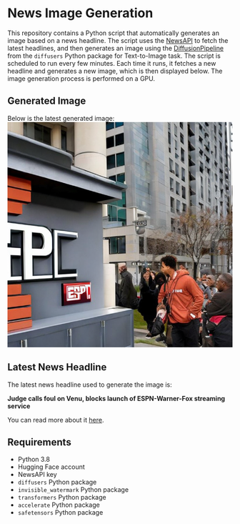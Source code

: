 # News Image Generation
This repository contains a Python script that automatically generates an image based on a news headline. The script uses the [NewsAPI](https://newsapi.org/) to fetch the latest headlines, and then generates an image using the [DiffusionPipeline](https://github.com/huggingface/diffusers) from the `diffusers` Python package for Text-to-Image task.
The script is scheduled to run every few minutes. Each time it runs, it fetches a new headline and generates a new image, which is then displayed below. The image generation process is performed on a GPU.

## Generated Image
Below is the latest generated image:
![Generated Image](image.png)

## Latest News Headline
The latest news headline used to generate the image is:

**Judge calls foul on Venu, blocks launch of ESPN-Warner-Fox streaming service**

You can read more about it [here](https://news.google.com/rss/articles/CBMivAFBVV95cUxQMy13NExfbEM4Q1F6bUVrM2h2bVo3NXNBWFp6MlJKY3JPdk9ZWEhuSDVFNm8ycUpVYlZFdEtXb3N6cUtyS012MjhKNERyRFhSN0paZ1lwaVgxSEQ0RDRJcFZCQktIdEdHanhQOWR5XzluQm5FNEk1dGFjWVhjVXN5c1hfYnNjc0JaR1MtUEJQdkZvSUx4c1JkMmZib2pZVjFLYWFDVHBqM2NXOXFEdEtEaEc2dHRwZjZfS2NfZA?oc=5).

## Requirements
- Python 3.8
- Hugging Face account
- NewsAPI key
- `diffusers` Python package
- `invisible_watermark` Python package
- `transformers` Python package
- `accelerate` Python package
- `safetensors` Python package
